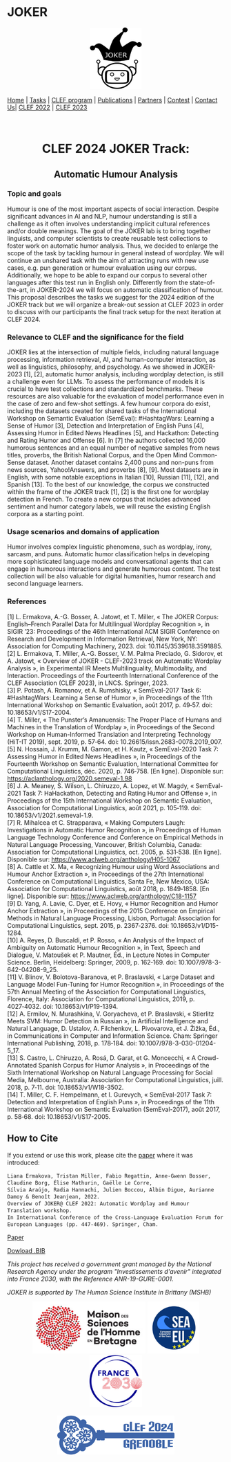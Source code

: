 
# JOKER
<p align="center">
  <img src="./img/joker.png" width="120" height="142">
</p>

 [Home](https://www.joker-project.com/clef-2024/) | [Tasks](https://www.joker-project.com/clef-2024/tasks) | [CLEF program](program) | [Publications](publications) | [Partners](partners) | [Contest](contest) | [Contact Us](contact)| [CLEF 2022](https://www.joker-project.com/clef-2022/EN/project) | [CLEF 2023](https://www.joker-project.com/clef-2023/)
<br>

<br>
  <h1 align="center">CLEF 2024 JOKER Track:</h1>
  <h2 align="center">Automatic Humour Analysis</h2> 

### Topic and goals
Humour is one of the most important aspects of social interaction. Despite significant advances in AI and NLP, humour understanding is still a challenge as it often involves understanding implicit cultural references and/or double meanings. The goal of the JOKER lab is to bring together linguists, and computer scientists to create reusable test collections to foster work on automatic humor analysis. Thus, we decided to enlarge the scope of the task by tackling humour in general instead of wordplay. We will continue an unshared task with the aim of attracting runs with new use cases, e.g. pun generation or humour evaluation using our corpus. Additionally, we hope to be able to expand our corpus to several other languages after this test run in English only. Differently from the state-of-the-art, in JOKER-2024 we will focus on automatic classification of humour. This proposal describes the tasks we suggest for the 2024 edition of the JOKER track but we will organize a break-out session at CLEF 2023 in order to discuss with our participants the final track setup for the next iteration at CLEF 2024.

### Relevance to CLEF and the significance for the field
JOKER lies at the intersection of multiple fields, including natural language processing, information retrieval, AI, and human-computer interaction, as well as linguistics, philosophy, and psychology. As we showed in JOKER-2023 [1], [2], automatic humor analysis, including wordplay detection, is still a challenge even for LLMs. To assess the performance of models it is crucial to have test collections and standardized benchmarks. These resources are also valuable for the evaluation of model performance even in the case of zero and few-shot settings. A few humour corpora do exist, including the datasets created for shared tasks of the International Workshop on Semantic Evaluation (SemEval): #HashtagWars: Learning a Sense of Humor [3], Detection and Interpretation of English Puns [4], Assessing Humor in Edited News Headlines [5], and Hackathon: Detecting and Rating Humor and Offense [6]. In [7] the authors collected 16,000 humorous sentences and an equal number of negative samples from news titles, proverbs, the British National Corpus, and the Open Mind Common-Sense dataset. Another dataset contains 2,400 puns and non-puns from news sources, Yahoo!Answers, and proverbs [8], [9]. Most datasets are in English, with some notable exceptions in Italian [10], Russian [11], [12], and Spanish [13]. To the best of our knowledge, the corpus we constructed within the frame of the JOKER track [1], [2] is the first one for wordplay detection in French. To create a new corpus that includes advanced sentiment and humor category labels, we will reuse the existing English corpora as a starting point. 

### Usage scenarios and domains of application
Humor involves complex linguistic phenomena, such as wordplay, irony, sarcasm, and puns. Automatic humor classification helps in developing more sophisticated language models and conversational agents that can engage in humorous interactions and generate humorous content. The test collection will be also valuable for digital humanities, humor research and second language learners.
<br>

### References
[1]	  L. Ermakova, A.-G. Bosser, A. Jatowt, et T. Miller, « The JOKER Corpus: English–French Parallel Data for Multilingual Wordplay Recognition », in SIGIR ’23: Proceedings of the 46th International ACM SIGIR Conference on Research and Development in Information Retrieval, New York, NY: Association for Computing Machinery, 2023. doi: 10.1145/3539618.3591885. <br>
[2]	  L. Ermakova, T. Miller, A.-G. Bosser, V. M. Palma Preciado, G. Sidorov, et A. Jatowt, « Overview of JOKER - CLEF-2023 track on Automatic Wordplay Analysis », in Experimental IR Meets Multilinguality, Multimodality, and Interaction. Proceedings of the Fourteenth International Conference of the CLEF Association (CLEF 2023), in LNCS. Springer, 2023. <br>
[3]	  P. Potash, A. Romanov, et A. Rumshisky, « SemEval-2017 Task 6: #HashtagWars: Learning a Sense of Humor », in Proceedings of the 11th International Workshop on Semantic Evaluation, août 2017, p. 49‑57. doi: 10.18653/v1/S17-2004. <br>
[4]	  T. Miller, « The Punster’s Amanuensis: The Proper Place of Humans and Machines in the Translation of Wordplay », in Proceedings of the Second Workshop on Human-Informed Translation and Interpreting Technology (HiT-IT 2019), sept. 2019, p. 57‑64. doi: 10.26615/issn.2683-0078.2019_007. <br>
[5]	  N. Hossain, J. Krumm, M. Gamon, et H. Kautz, « SemEval-2020 Task 7: Assessing Humor in Edited News Headlines », in Proceedings of the Fourteenth Workshop on Semantic Evaluation, International Committee for Computational Linguistics, déc. 2020, p. 746‑758. [En ligne]. Disponible sur: https://aclanthology.org/2020.semeval-1.98 <br>
[6]	  J. A. Meaney, S. Wilson, L. Chiruzzo, A. Lopez, et W. Magdy, « SemEval-2021 Task 7: HaHackathon, Detecting and Rating Humor and Offense », in Proceedings of the 15th International Workshop on Semantic Evaluation, Association for Computational Linguistics, août 2021, p. 105‑119. doi: 10.18653/v1/2021.semeval-1.9. <br>
[7]	  R. Mihalcea et C. Strapparava, « Making Computers Laugh: Investigations in Automatic Humor Recognition », in Proceedings of Human Language Technology Conference and Conference on Empirical Methods in Natural Language Processing, Vancouver, British Columbia, Canada: Association for Computational Linguistics, oct. 2005, p. 531‑538. [En ligne]. Disponible sur: https://www.aclweb.org/anthology/H05-1067 <br>
[8]	  A. Cattle et X. Ma, « Recognizing Humour using Word Associations and Humour Anchor Extraction », in Proceedings of the 27th International Conference on Computational Linguistics, Santa Fe, New Mexico, USA: Association for Computational Linguistics, août 2018, p. 1849‑1858. [En ligne]. Disponible sur: https://www.aclweb.org/anthology/C18-1157 <br>
[9]	  D. Yang, A. Lavie, C. Dyer, et E. Hovy, « Humor Recognition and Humor Anchor Extraction », in Proceedings of the 2015 Conference on Empirical Methods in Natural Language Processing, Lisbon, Portugal: Association for Computational Linguistics, sept. 2015, p. 2367‑2376. doi: 10.18653/v1/D15-1284. <br>
[10]	A. Reyes, D. Buscaldi, et P. Rosso, « An Analysis of the Impact of Ambiguity on Automatic Humour Recognition », in Text, Speech and Dialogue, V. Matoušek et P. Mautner, Éd., in Lecture Notes in Computer Science. Berlin, Heidelberg: Springer, 2009, p. 162‑169. doi: 10.1007/978-3-642-04208-9_25. <br>
[11]	V. Blinov, V. Bolotova-Baranova, et P. Braslavski, « Large Dataset and Language Model Fun-Tuning for Humor Recognition », in Proceedings of the 57th Annual Meeting of the Association for Computational Linguistics, Florence, Italy: Association for Computational Linguistics, 2019, p. 4027‑4032. doi: 10.18653/v1/P19-1394. <br>
[12]	A. Ermilov, N. Murashkina, V. Goryacheva, et P. Braslavski, « Stierlitz Meets SVM: Humor Detection in Russian », in Artificial Intelligence and Natural Language, D. Ustalov, A. Filchenkov, L. Pivovarova, et J. Žižka, Éd., in Communications in Computer and Information Science. Cham: Springer International Publishing, 2018, p. 178‑184. doi: 10.1007/978-3-030-01204-5_17. <br>
[13]	S. Castro, L. Chiruzzo, A. Rosá, D. Garat, et G. Moncecchi, « A Crowd-Annotated Spanish Corpus for Humor Analysis », in Proceedings of the Sixth International Workshop on Natural Language Processing for Social Media, Melbourne, Australia: Association for Computational Linguistics, juill. 2018, p. 7‑11. doi: 10.18653/v1/W18-3502. <br>
[14]	T. Miller, C. F. Hempelmann, et I. Gurevych, « SemEval-2017 Task 7: Detection and Interpretation of English Puns », in Proceedings of the 11th International Workshop on Semantic Evaluation (SemEval-2017), août 2017, p. 58‑68. doi: 10.18653/v1/S17-2005. <br>


## How to Cite
If you extend or use this work, please cite the [paper](https://link.springer.com/chapter/10.1007/978-3-031-13643-6_27) where it was introduced:
```
Liana Ermakova, Tristan Miller, Fabio Regattin, Anne-Gwenn Bosser, Claudine Borg, Élise Mathurin, Gaëlle Le Corre, 
Sílvia Araújo, Radia Hannachi, Julien Boccou, Albin Digue, Aurianne Damoy & Benoît Jeanjean, 2022. 
Overview of JOKER@ CLEF 2022: Automatic Wordplay and Humour Translation workshop. 
In International Conference of the Cross-Language Evaluation Forum for European Languages (pp. 447-469). Springer, Cham.
```
[Paper](https://link.springer.com/chapter/10.1007/978-3-031-13643-6_27)

[Dowload .BIB](../clef-2022/BibTex/joker-clef-2022.bib)


<p>
<em>This project has received a government grant managed by the National Research Agency under the program "Investissements d'avenir" integrated into France 2030, with the Reference ANR-19-GURE-0001.</em>
</p>
<p>
<em>JOKER is supported by The Human Science Institute in Brittany (MSHB)</em>
</p>
<div align="center">
  <a href="https://www.mshb.fr"><img src="img/mshb.jpg" height="120"></a>
  <a href="https://sea-eu.org/?lang=fr"><img src="img/sea-eu.png" height="120"></a>
  <a href="https://www.gouvernement.fr/le-programme-d-investissements-d-avenir"><img src="img/Logotype France 2030.jpg" height="120"></a>
</div>
<br />
<div align="center">
  <a href="https://clef2022.clef-initiative.eu/index.php"><img src="img/clef2024.png" height="90"></a> 
</div>

